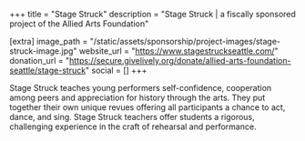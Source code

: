 +++
title = "Stage Struck"
description = "Stage Struck | a fiscally sponsored project of the Allied Arts Foundation"

[extra]
image_path = "/static/assets/sponsorship/project-images/stage-struck-image.jpg"
website_url = "https://www.stagestruckseattle.com/"
donation_url = "https://secure.givelively.org/donate/allied-arts-foundation-seattle/stage-struck"
social = []
+++

Stage Struck teaches young performers self-confidence, cooperation among peers and appreciation for history through the arts. They put together their own unique revues offering all participants a chance to act, dance, and sing. Stage Struck teachers offer students a rigorous, challenging experience in the craft of rehearsal and performance.
